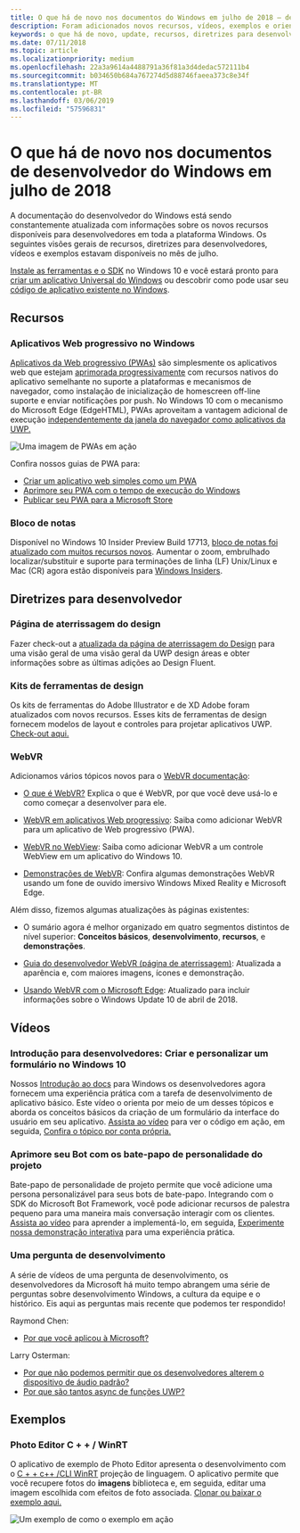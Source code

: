 ```yaml
---
title: O que há de novo nos documentos do Windows em julho de 2018 – desenvolva aplicativos UWP
description: Foram adicionados novos recursos, vídeos, exemplos e orientações para desenvolvedores para a documentação do desenvolvedor do Windows 10 de julho de 2018.
keywords: o que há de novo, update, recursos, diretrizes para desenvolvedores, Windows 10 de julho
ms.date: 07/11/2018
ms.topic: article
ms.localizationpriority: medium
ms.openlocfilehash: 22a3a9614a4488791a36f81a3d4dedac572111b4
ms.sourcegitcommit: b034650b684a767274d5d88746faeea373c8e34f
ms.translationtype: MT
ms.contentlocale: pt-BR
ms.lasthandoff: 03/06/2019
ms.locfileid: "57596831"
---
```

# <a name="whats-new-in-the-windows-developer-docs-in-july-2018"></a>O que há de novo nos documentos de desenvolvedor do Windows em julho de 2018

A documentação do desenvolvedor do Windows está sendo constantemente atualizada com informações sobre os novos recursos disponíveis para desenvolvedores em toda a plataforma Windows. Os seguintes visões gerais de recursos, diretrizes para desenvolvedores, vídeos e exemplos estavam disponíveis no mês de julho.

[Instale as ferramentas e o SDK](https://go.microsoft.com/fwlink/?LinkId=821431) no Windows 10 e você estará pronto para [criar um aplicativo Universal do Windows](../get-started/create-uwp-apps.md) ou descobrir como pode usar seu [código de aplicativo existente no Windows](../porting/index.md).

## <a name="features"></a>Recursos

### <a name="progressive-web-apps-on-windows"></a>Aplicativos Web progressivo no Windows

[Aplicativos da Web progressivo (PWAs)](https://developer.microsoft.com/windows/pwa) são simplesmente os aplicativos web que estejam [aprimorada progressivamente](https://wikipedia.org/wiki/Progressive_enhancement) com recursos nativos do aplicativo semelhante no suporte a plataformas e mecanismos de navegador, como instalação de inicialização de homescreen off-line suporte e enviar notificações por push. No Windows 10 com o mecanismo do Microsoft Edge (EdgeHTML), PWAs aproveitam a vantagem adicional de execução [independentemente da janela do navegador como aplicativos da UWP.](https://docs.microsoft.com/microsoft-edge/progressive-web-apps/windows-features)

![Uma imagem de PWAs em ação](images/progressive-web-apps.jpg)

Confira nossos guias de PWA para:

* [Criar um aplicativo web simples como um PWA](https://docs.microsoft.com/microsoft-edge/progressive-web-apps/get-started)
* [Aprimore seu PWA com o tempo de execução do Windows](https://docs.microsoft.com/en-us/microsoft-edge/progressive-web-apps/windows-features)
* [Publicar seu PWA para a Microsoft Store](https://docs.microsoft.com/microsoft-edge/progressive-web-apps/microsoft-store)

### <a name="notepad"></a>Bloco de notas

Disponível no Windows 10 Insider Preview Build 17713, [bloco de notas foi atualizado com muitos recursos novos](https://aka.ms/ant-man). Aumentar o zoom, embrulhado localizar/substituir e suporte para terminações de linha (LF) Unix/Linux e Mac (CR) agora estão disponíveis para [Windows Insiders](https://insider.windows.com/). 

## <a name="developer-guidance"></a>Diretrizes para desenvolvedor

### <a name="design-landing-page"></a>Página de aterrissagem do design

Fazer check-out a [atualizada da página de aterrissagem do Design](https://developer.microsoft.com/windows/apps/design) para uma visão geral de uma visão geral da UWP design áreas e obter informações sobre as últimas adições ao Design Fluent.

### <a name="design-toolkits"></a>Kits de ferramentas de design

Os kits de ferramentas do Adobe Illustrator e de XD Adobe foram atualizados com novos recursos. Esses kits de ferramentas de design fornecem modelos de layout e controles para projetar aplicativos UWP. [Check-out aqui.](../design/downloads/index.md)

### <a name="webvr"></a>WebVR

Adicionamos vários tópicos novos para o [WebVR documentação](https://docs.microsoft.com/microsoft-edge/webvr/
):

* [O que é WebVR?](https://docs.microsoft.com/microsoft-edge/webvr/what-is-webvr
) Explica o que é WebVR, por que você deve usá-lo e como começar a desenvolver para ele.

* [WebVR em aplicativos Web progressivo](https://docs.microsoft.com/microsoft-edge/webvr/webvr-in-pwas): Saiba como adicionar WebVR para um aplicativo de Web progressivo (PWA).

* [WebVR no WebView](https://docs.microsoft.com/microsoft-edge/webvr/webvr-in-webview): Saiba como adicionar WebVR a um controle WebView em um aplicativo do Windows 10.

* [Demonstrações de WebVR](https://docs.microsoft.com/microsoft-edge/webvr/demos): Confira algumas demonstrações WebVR usando um fone de ouvido imersivo Windows Mixed Reality e Microsoft Edge.

Além disso, fizemos algumas atualizações às páginas existentes:

* O sumário agora é melhor organizado em quatro segmentos distintos de nível superior: **Conceitos básicos**, **desenvolvimento**, **recursos**, e **demonstrações**.

* [Guia do desenvolvedor WebVR (página de aterrissagem)](https://docs.microsoft.com/microsoft-edge/webvr/): Atualizada a aparência e, com maiores imagens, ícones e demonstração.

* [Usando WebVR com o Microsoft Edge](https://docs.microsoft.com/microsoft-edge/webvr/webvr-with-edge): Atualizado para incluir informações sobre o Windows Update 10 de abril de 2018.

## <a name="videos"></a>Vídeos

### <a name="get-started-for-devs-create-and-customize-a-form-on-windows-10"></a>Introdução para desenvolvedores: Criar e personalizar um formulário no Windows 10

Nossos [Introdução ao docs](../get-started/index.md) para Windows os desenvolvedores agora fornecem uma experiência prática com a tarefa de desenvolvimento de aplicativo básico. Este vídeo o orienta por meio de um desses tópicos e aborda os conceitos básicos da criação de um formulário da interface do usuário em seu aplicativo. [Assista ao vídeo](https://www.youtube.com/watch?v=AgngKzq4hKI&feature=youtu.be) para ver o código em ação, em seguida, [Confira o tópico por conta própria.](https://aka.ms/CreateForms)

### <a name="enhance-your-bot-with-project-personality-chat"></a>Aprimore seu Bot com os bate-papo de personalidade do projeto

Bate-papo de personalidade de projeto permite que você adicione uma persona personalizável para seus bots de bate-papo. Integrando com o SDK do Microsoft Bot Framework, você pode adicionar recursos de palestra pequeno para uma maneira mais conversação interagir com os clientes. [Assista ao vídeo](https://www.youtube.com/watch?v=5C_uD8g2QKg&feature=youtu.be) para aprender a implementá-lo, em seguida, [Experimente nossa demonstração interativa](https://aka.ms/PersonalityChat) para uma experiência prática.

### <a name="one-dev-question"></a>Uma pergunta de desenvolvimento

A série de vídeos de uma pergunta de desenvolvimento, os desenvolvedores da Microsoft há muito tempo abrangem uma série de perguntas sobre desenvolvimento Windows, a cultura da equipe e o histórico. Eis aqui as perguntas mais recente que podemos ter respondido!

Raymond Chen:

* [Por que você aplicou à Microsoft?](https://www.youtube.com/watch?v=oL8ymamkEMU&feature=youtu.be)

Larry Osterman:

* [Por que não podemos permitir que os desenvolvedores alterem o dispositivo de áudio padrão?](https://www.youtube.com/watch?v=6aNUoVfbnmg&feature=youtu.be)
* [Por que são tantos async de funções UWP?](https://www.youtube.com/watch?v=5M724QIy1Mk&feature=youtu.be)

## <a name="samples"></a>Exemplos

### <a name="photo-editor-cwinrt"></a>Photo Editor C + + / WinRT

O aplicativo de exemplo de Photo Editor apresenta o desenvolvimento com o [C + + c++ /CLI WinRT](../cpp-and-winrt-apis/intro-to-using-cpp-with-winrt.md) projeção de linguagem. O aplicativo permite que você recupere fotos do **imagens** biblioteca e, em seguida, editar uma imagem escolhida com efeitos de foto associada. [Clonar ou baixar o exemplo aqui.](https://github.com/Microsoft/Windows-appsample-photo-editor)

![Um exemplo de como o exemplo em ação](images/photo-editor-banner.png)
